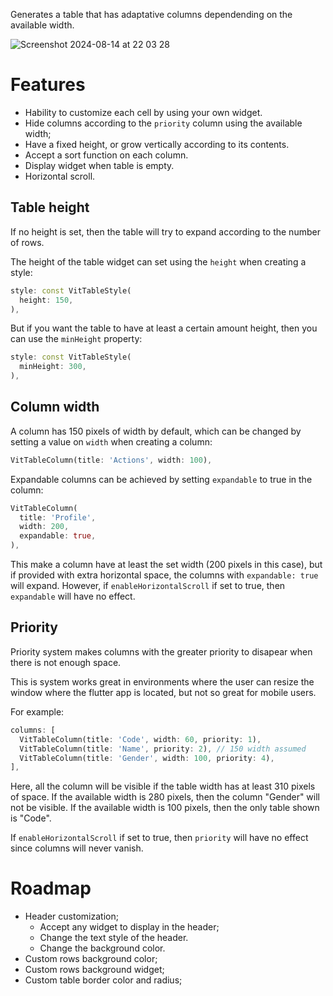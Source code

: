 Generates a table that has adaptative columns dependending on the available
width.

![Screenshot 2024-08-14 at 22 03 28](https://github.com/user-attachments/assets/f432bc1f-e67a-4b12-9154-74871f07c249)

# Features

- Hability to customize each cell by using your own widget.
- Hide columns according to the `priority` column using the available width;
- Have a fixed height, or grow vertically according to its contents.
- Accept a sort function on each column.
- Display widget when table is empty.
- Horizontal scroll.

## Table height

If no height is set, then the table will try to expand according to the number of rows.

The height of the table widget can set using the `height` when creating a style:

```dart
style: const VitTableStyle(
  height: 150,
),
```

But if you want the table to have at least a certain amount height, then you can use the `minHeight` property:

```dart
style: const VitTableStyle(
  minHeight: 300,
),
```

## Column width

A column has 150 pixels of width by default, which can be changed by setting a value on `width` when creating a column:

```dart
VitTableColumn(title: 'Actions', width: 100),
```

Expandable columns can be achieved by setting `expandable` to true in the column:

```dart
VitTableColumn(
  title: 'Profile',
  width: 200,
  expandable: true,
),
```

This make a column have at least the set width (200 pixels in this case), but if provided with extra horizontal space, the columns with `expandable: true` will expand. However, if `enableHorizontalScroll` if set to true, then `expandable` will have no effect.

## Priority

Priority system makes columns with the greater priority to disapear when there is not enough space.

This is system works great in environments where the user can resize the window where the flutter app is located, but not so great for mobile users.

For example:

```dart
columns: [
  VitTableColumn(title: 'Code', width: 60, priority: 1),
  VitTableColumn(title: 'Name', priority: 2), // 150 width assumed
  VitTableColumn(title: 'Gender', width: 100, priority: 4),
],
```

Here, all the column will be visible if the table width has at least 310 pixels of space. If the available width is 280 pixels, then the column "Gender" will not be visible. If the available width is 100 pixels, then the only table shown is "Code".

If `enableHorizontalScroll` if set to true, then `priority` will have no effect since columns will never vanish.

# Roadmap

- Header customization;
  - Accept any widget to display in the header;
  - Change the text style of the header.
  - Change the background color.
- Custom rows background color;
- Custom rows background widget;
- Custom table border color and radius;
